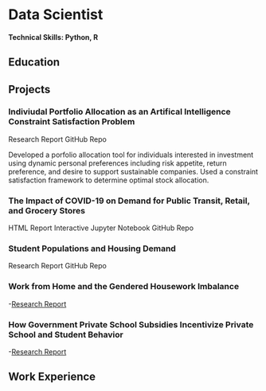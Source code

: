 # Data Scientist
#### Technical Skills: Python, R

## Education

## Projects
### Indiviudal Portfolio Allocation as an Artifical Intelligence Constraint Satisfaction Problem
Research Report
GitHub Repo

Developed a porfolio allocation tool for individuals interested in investment using dynamic personal preferences including risk appetite, return preference, and desire to support sustainable companies. Used a constraint satisfaction framework to determine optimal stock allocation. 

### The Impact of COVID-19 on Demand for Public Transit, Retail, and Grocery Stores
HTML Report
Interactive Jupyter Notebook
GitHub Repo

### Student Populations and Housing Demand
Research Report
GitHub Repo

### Work from Home and the Gendered Housework Imbalance
-[Research Report](/assets/Dawkins_Capstone.pdf)

### How Government Private School Subsidies Incentivize Private School and Student Behavior
-[Research Report](/assets/Dawkins_Final_Thesis.pdf)

## Work Experience


